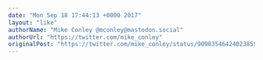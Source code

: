 ```yaml
---
date: "Mon Sep 18 17:44:13 +0000 2017"
layout: "like"
authorName: "Mike Conley @mconley@mastodon.social"
authorUrl: "https://twitter.com/mike_conley"
originalPost: "https://twitter.com/mike_conley/status/909835464240238592"
---
```

